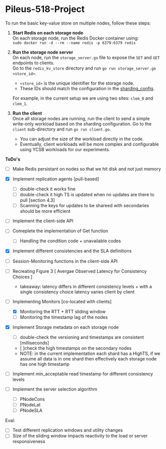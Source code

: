 # Pileus-518-Project

To run the basic key-value store on multiple nodes, follow these steps:

1. **Start Redis on each storage node**  
   On each storage node, run the Redis Docker container using:  
   `sudo docker run -d --rm --name redis -p 6379:6379 redis`

2. **Run the storage node server**  
   On each node, run the `storage_server.go` file to expose the `SET` and `GET` endpoints to clients.  
   Go to the `redis_kv_store` directory and run `go run storage_server.go <store_id>`.  

   - `<store_id>` is the unique identifier for the storage node.  
   - These IDs should match the configuration in the [sharding_config](./sharding_config.json).  

   For example, in the current setup we are using two sites: `clem_0` and `clem_1`.

3. **Run the client**  
   Once all storage nodes are running, run the client to send a simple write-only workload based on the sharding configuration. Go to the `client` sub-directory and run `go run client.go`.  

   - You can adjust the size of the workload directly in the code.  
   - Eventually, client workloads will be more complex and configurable using YCSB workloads for our experiments.

**ToDo's** 

- [ ] Make Redis persistant on nodes so that we hit disk and not just memory
- [x] Implement replication agents [pull-based]
   - [ ] double-check it works fine
   - [ ] double-check it high TS is updated when no updates are there to pull [section 4.3]
   - [ ] Scanning the keys for updates to be shareed with secondaries should be more efficient
- [ ] Implement the client-side API 
- [ ] Comeplete the implementation of Get function
   - [ ] Handling the condition code + unavailable codes
- [x] Implement different consistencies and the SLA definitions
- [ ] Session-Monitoring functions in the client-side API

- [ ] Recreating Figure 3 [ Avergae Observed Latency for Consistency Choices ]
   - takeaway: latency differs in different consistency levels + with a single consistency choice latency varies client by client

- [ ] Implementing Monitors [co-located with clients]
   - [x] Monitoring the RTT + RTT sliding window
   - [ ] Monitoring the timestamp lag of the nodes

- [x] Implement Storage metadata on each storage node
   - [ ] double-check the versioning and timestamps are consistent [milliseconds]
   - [ ]check the high timestamps on the secondary nodes
   - NOTE: in the current implementation each shard has a HighTS, if we assume all data is in one shard then effectively each storage node has one high timestamp

- [ ] Implement min_acceptable read timestamp for different consistency levels

- [ ] Implement the server selection algorithm
   - [ ] PNodeCons
   - [ ] PNodeLat
   - [ ] PNodeSLA

Eval:
- [ ] Test different replication windows and utility changes
- [ ] Size of the sliding window impacts reactivity to the load or server responsiveness